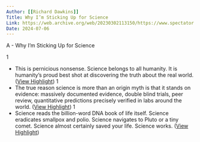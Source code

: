 ```yaml
---
Author: [[Richard Dawkins]]
Title: Why I’m Sticking Up for Science
Link: https://web.archive.org/web/20230302113150/https://www.spectator.co.uk/article/why-im-sticking-up-for-science/
Date: 2024-07-06
---
```

A - Why I’m Sticking Up for Science

1
- This is pernicious nonsense. Science belongs to all humanity. It is humanity’s proud best shot at discovering the truth about the real world. ([View Highlight](https://read.readwise.io/read/01gthae52vete7nbxm2p1tt11s))
1
- The true reason science is more than an origin myth is that it stands on evidence: massively documented evidence, double blind trials, peer review, quantitative predictions precisely verified in labs around the world. ([View Highlight](https://read.readwise.io/read/01gthaex0sh6cft4mfky71414b))
1
- Science reads the billion-word DNA book of life itself. Science eradicates smallpox and polio. Science navigates to Pluto or a tiny comet. Science almost certainly saved your life. Science works. ([View Highlight](https://read.readwise.io/read/01gthaf6qxttbw3cfx6kq31x8e))
